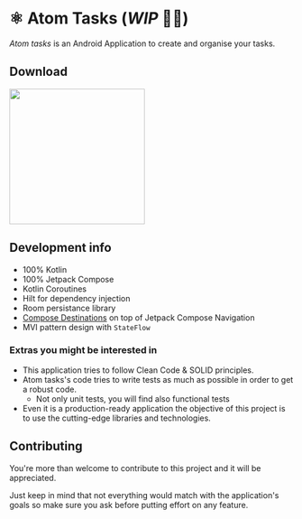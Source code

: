 # ⚛️ Atom Tasks (_WIP_ 👩‍🔬)

_Atom tasks_ is an Android Application to create and organise your tasks.

## Download

<a href="https://play.google.com/store/apps/details?id=com.costular.atomtasks" target="_blank">
<img src="https://play.google.com/intl/en_gb/badges/static/images/badges/en_badge_web_generic.png" width=240 />
</a>

## Development info

* 100% Kotlin
* 100% Jetpack Compose
* Kotlin Coroutines
* Hilt for dependency injection
* Room persistance library
* [Compose Destinations](https://github.com/raamcosta/compose-destinations) on top of Jetpack Compose Navigation
* MVI pattern design with `StateFlow`

###  Extras you might be interested in

* This application tries to follow Clean Code & SOLID principles.
* Atom tasks's code tries to write tests as much as possible in order to get a robust code.
    * Not only unit tests, you will find also functional tests
* Even it is a production-ready application the objective of this project is to use the cutting-edge libraries and technologies.

## Contributing

You're more than welcome to contribute to this project and it will be appreciated.

Just keep in mind that not everything would match with the application's goals so make sure you ask before putting effort on any feature.
